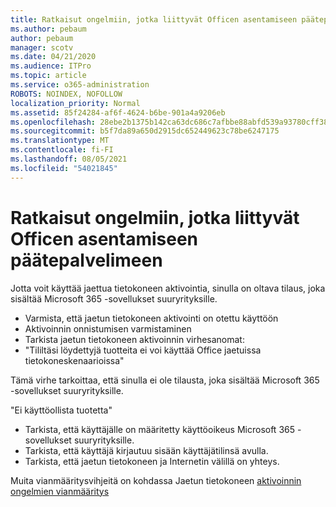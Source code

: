 ```yaml
---
title: Ratkaisut ongelmiin, jotka liittyvät Officen asentamiseen päätepalvelimeen
ms.author: pebaum
author: pebaum
manager: scotv
ms.date: 04/21/2020
ms.audience: ITPro
ms.topic: article
ms.service: o365-administration
ROBOTS: NOINDEX, NOFOLLOW
localization_priority: Normal
ms.assetid: 85f24284-af6f-4624-b6be-901a4a9206eb
ms.openlocfilehash: 28ebe2b1375b142ca63dc686c7afbbe88abfd539a93780cff3861f80de40b411
ms.sourcegitcommit: b5f7da89a650d2915dc652449623c78be6247175
ms.translationtype: MT
ms.contentlocale: fi-FI
ms.lasthandoff: 08/05/2021
ms.locfileid: "54021845"
---
```

# <a name="solutions-for-issues-around-installing-office-on-a-terminal-server"></a>Ratkaisut ongelmiin, jotka liittyvät Officen asentamiseen päätepalvelimeen

Jotta voit käyttää jaettua tietokoneen aktivointia, sinulla on oltava tilaus, joka sisältää Microsoft 365 -sovellukset suuryrityksille.
  
- Varmista, että jaetun tietokoneen aktivointi on otettu käyttöön
- Aktivoinnin onnistumisen varmistaminen
- Tarkista jaetun tietokoneen aktivoinnin virhesanomat:
- "Tililtäsi löydettyjä tuotteita ei voi käyttää Office jaetuissa tietokoneskenaarioissa"
  
Tämä virhe tarkoittaa, että sinulla ei ole tilausta, joka sisältää Microsoft 365 -sovellukset suuryrityksille.

"Ei käyttöollista tuotetta"

- Tarkista, että käyttäjälle on määritetty käyttöoikeus Microsoft 365 -sovellukset suuryrityksille.
- Tarkista, että käyttäjä kirjautuu sisään käyttäjätilinsä avulla.
- Tarkista, että jaetun tietokoneen ja Internetin välillä on yhteys.

Muita vianmääritysvihjeitä on kohdassa Jaetun tietokoneen [aktivoinnin ongelmien vianmääritys](https://docs.microsoft.com/DeployOffice/troubleshoot-shared-computer-activation)